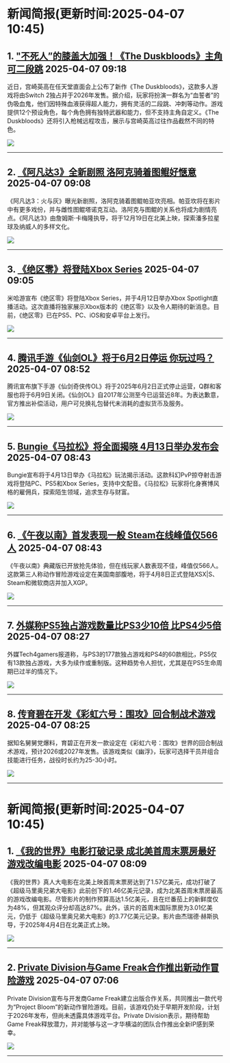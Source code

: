 

# 新闻简报(更新时间:2025-04-07 10:45)

## 1. ["不死人”的膝盖大加强！《The Duskbloods》主角可二段跳](https://www.3dmgame.com/news/202504/3917906.html)   2025-04-07 09:18

近日，宫崎英高在任天堂直面会上公布了新作《The Duskbloods》，这款多人游戏将由Switch 2独占并于2026年发售。据介绍，玩家将扮演一群名为“血誓者”的伪吸血鬼，他们因特殊血液获得超人能力，拥有灵活的二段跳、冲刺等动作。游戏提供12个预设角色，每个角色拥有独特武器和能力，但不支持主角自定义。《The Duskbloods》还将引入枪械远程攻击，展示与宫崎英高过往作品截然不同的特色。

![](https://img.3dmgame.com/uploads/images/news/20250407/1743988491_640052.png)

---

## 2. [《阿凡达3》全新剧照 洛阿克骑着图鲲好惬意](https://www.3dmgame.com/news/202504/3917905.html)   2025-04-07 09:08

《阿凡达3：火与灰》曝光新剧照，洛阿克骑着图鲲帕亚坎亮相。帕亚坎将在影片中有更多戏份，并与雌性图鲲塔诺克互动。洛阿克与图鲲的关系也将成为剧情亮点。《阿凡达3》由詹姆斯·卡梅隆执导，将于12月19日在北美上映，探索潘多拉星球及纳威人的多样文化。

![](https://img.3dmgame.com/uploads/images/news/20250407/1743988045_276250_jpg_r.jpg)

---

## 3. [《绝区零》将登陆Xbox Series](https://www.3dmgame.com/news/202504/3917904.html)   2025-04-07 09:05

米哈游宣布《绝区零》将登陆Xbox Series，并于4月12日举办Xbox Spotlight直播活动。这次直播将独家展示Xbox版本的《绝区零》以及令人期待的新消息。目前，《绝区零》已在PS5、PC、iOS和安卓平台上发行。

![](https://img.3dmgame.com/uploads/images/news/20250407/1743987842_652435_jpg_r.jpg)

---

## 4. [腾讯手游《仙剑OL》将于6月2日停运 你玩过吗？](https://www.3dmgame.com/news/202504/3917903.html)   2025-04-07 08:52

腾讯宣布旗下手游《仙剑奇侠传OL》将于2025年6月2日正式停止运营，Q群和客服也将于6月9日关闭。《仙剑OL》自2017年公测至今已运营近8年。为表达歉意，官方推出补偿活动，用户可兑换礼包替代未消耗的虚拟货币及服务。

![](https://img.3dmgame.com/uploads/images/news/20250407/1743987121_310368_jpg_r.jpg)

---

## 5. [Bungie《马拉松》将全面揭晓 4月13日举办发布会](https://www.3dmgame.com/news/202504/3917902.html)   2025-04-07 08:43

Bungie宣布将于4月13日举办《马拉松》玩法揭示活动。这款科幻PvP掠夺射击游戏将登陆PC、PS5和Xbox Series，支持中文配音。《马拉松》玩家将化身赛博风格的雇佣兵，探索陌生领域，追求生存与财富。

![](https://img.3dmgame.com/uploads/images/news/20250407/1743987019_435976_jpg_r.jpg)

---

## 6. [《午夜以南》首发表现一般 Steam在线峰值仅566人](https://www.3dmgame.com/news/202504/3917901.html)   2025-04-07 08:43

《午夜以南》典藏版已开放抢先体验，但在线玩家人数表现不佳，峰值仅566人。这款第三人称动作冒险游戏设定在美国南部腹地，将于4月8日正式登陆XSX|S、Steam和微软商店并加入XGP。

![](https://img.3dmgame.com/uploads/images/news/20250407/1743986546_261589.jpg)

---

## 7. [外媒称PS5独占游戏数量比PS3少10倍 比PS4少5倍](https://www.3dmgame.com/news/202504/3917900.html)   2025-04-07 08:27

外媒Tech4gamers报道称，与PS3的177款独占游戏和PS4的60款相比，PS5仅有13款独占游戏，大多为续作或重制版。这种趋势令人担忧，尤其是在PS5生命周期已过半的情况下。

![](https://img.3dmgame.com/uploads/images/news/20250407/1743985647_106822.jpg)

---

## 8. [传育碧在开发《彩虹六号：围攻》回合制战术游戏](https://www.3dmgame.com/news/202504/3917899.html)   2025-04-07 08:25

据知名舅舅党爆料，育碧正在开发一款设定在《彩虹六号：围攻》世界的回合制战术游戏，预计2026或2027年发售。该游戏类似《幽浮》，玩家可选择干员并组合技能进行任务，战役时长约为25-30小时。

![](https://img.3dmgame.com/uploads/images/news/20250407/1743985451_179714_jpg_r.jpg)

---
# 新闻简报(更新时间:2025-04-07 10:45)

## 1. [《我的世界》电影打破记录 成北美首周末票房最好游戏改编电影](https://www.3dmgame.com/news/202504/3917898.html)   2025-04-07 08:09

《我的世界》真人大电影在北美上映首周末票房达到了1.57亿美元，成功打破了《超级马里奥兄弟大电影》此前创下的1.46亿美元记录，成为北美首周末票房最高的游戏改编电影。尽管影片的制作预算高达1.5亿美元，且在烂番茄上的新鲜度仅为48%，但其观众评分却高达87%。此外，该片的首周末国际票房为3.01亿美元，仍低于《超级马里奥兄弟大电影》的3.77亿美元记录。影片由杰瑞德·赫斯执导，于2025年4月4日在北美正式上映。

![](https://img.3dmgame.com/uploads/images/news/20250407/1743984387_186019.webp)

---

## 2. [Private Division与Game Freak合作推出新动作冒险游戏](http://nnas.sqngame.com:11201/xboxfan/news)   2025-04-07 07:06

Private Division宣布与开发商Game Freak建立出版合作关系，共同推出一款代号为“Project Bloom”的新动作冒险游戏。目前，该游戏仍处于早期开发阶段，计划于2026年发布，但尚未透露具体游戏平台。Private Division表示，期待帮助Game Freak释放潜力，并对能够与这一才华横溢的团队合作推出全新IP感到荣幸。

![](https://static.willmao.com/feed_upload/2025-04-07/07-05-47-php4j7xuO.jpeg)

---